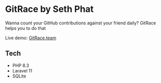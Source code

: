 # GitRace by Seth Phat

Wanna count your GitHub contributions against your friend daily? GitRace helps you to do that

Live demo: [GitRace.team](https://gitrace.team)

## Tech
- PHP 8.3
- Laravel 11
- SQLite
